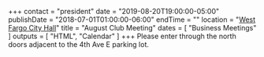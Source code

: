 +++
contact = "president"
date = "2019-08-20T19:00:00-05:00"
publishDate = "2018-07-01T01:00:00-06:00"
endTime = ""
location = "[West Fargo City Hall](/places/west-fargo-city-hall/)"
title = "August Club Meeting"
dates = [ "Business Meetings" ]
outputs = [ "HTML", "Calendar" ]
+++
Please enter through the north
doors adjacent to the 4th Ave E parking lot.

